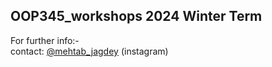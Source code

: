 ## OOP345_workshops 2024 Winter Term

For further info:- <br>
contact: [@mehtab_jagdey](https://www.instagram.com/mehtab_jagdey) (instagram)
